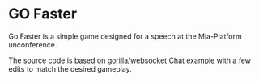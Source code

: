 # GO Faster

Go Faster is a simple game designed for a speech at the Mia-Platform unconference.

The source code is based on [gorilla/websocket Chat example](https://github.com/gorilla/websocket/examples/chat) with a few edits to match the desired gameplay.
